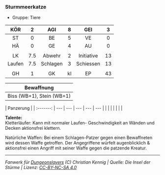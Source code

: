 ### Sturmmeerkatze

- Gruppe: Tiere

|  KÖR   |  2  |   AGI    |  8  |    GEI     |  3  |
| :----: | :-: | :------: | :-: | :--------: | :-: |
|   ST   |  0  |    BE    |  5  |     VE     |  0  |
|   HÄ   |  0  |    GE    |  4  |     AU     |  0  |
|        |     |          |     |            |     |
|   LK   | 7.5 |  Abwehr  |  2  | Initiative | 13  |
| Laufen | 7.5 | Schlagen |  3  | Schiessen  | 13  |
|        |     |          |     |            |     |
|   GH   |  1  |    GK    | kl  |     EP     | 43  |

|        Bewaffnung         |
| :-----------------------: |
| Biss (WB+1), Stein (WB+1) |

| Panzerung |
| :-------: | --- | --- | --- | --- | --- |
|           |     |     |     |     |     |

**Talente:**  
Kletterläufer: Kann mit normaler Laufen- Geschwindigkeit an Wänden und Decken aktionsfrei klettern.

Natürliche Waffen: Bei einem Schlagen-Patzer gegen einen Bewaffneten wird dessen Waffe getroffen. Der Angegriffene würfelt augenblicklich & aktionsfrei einen Angriff mit seiner Waffe gegen die patzende Kreatur.

---

_Fanwerk für [Dungeonslayers](https://www.dungeonslayers.net/) (C) Christian Kennig | Quelle: Die Insel der Stürme | Lizenz: [CC-BY-NC-SA 4.0](https://creativecommons.org/licenses/by-nc-sa/4.0/deed.de)_
